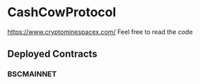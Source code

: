 # CashCowProtocol

https://www.cryptominespacex.com/ Feel free to read the code

## Deployed Contracts

### BSCMAINNET

